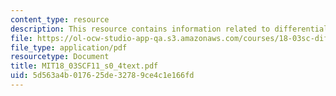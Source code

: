 ```yaml
---
content_type: resource
description: This resource contains information related to differential equations.
file: https://ol-ocw-studio-app-qa.s3.amazonaws.com/courses/18-03sc-differential-equations-fall-2011/5d563a4b017625de32789ce4c1e166fd_MIT18_03SCF11_s0_4text.pdf
file_type: application/pdf
resourcetype: Document
title: MIT18_03SCF11_s0_4text.pdf
uid: 5d563a4b-0176-25de-3278-9ce4c1e166fd
---
```

